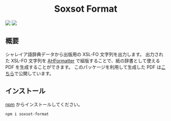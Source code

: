 <div align="center">
<h1>Soxsot Format</h1>
</div>

![](https://img.shields.io/github/package-json/v/Ziphil/SoxsotFormat)
![](https://img.shields.io/github/commit-activity/y/Ziphil/SoxsotFormat?label=commits)


## 概要
シャレイア語辞典データから出版用の XSL-FO 文字列を出力します。
出力された XSL-FO 文字列を [AHFormatter](https://www.antenna.co.jp/AHF/) で組版することで、紙の辞書として使える PDF を生成することができます。
このパッケージを利用して生成した PDF は[こちら](http://ziphil.com/conlang/database/8.html)で公開しています。

## インストール
[npm](https://www.npmjs.com/package/soxsot-format) からインストールしてください。
```
npm i soxsot-format
```